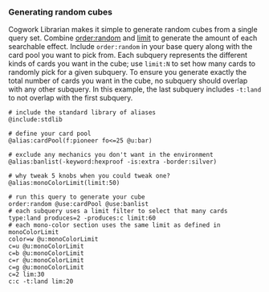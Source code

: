### Generating random cubes

Cogwork Librarian makes it simple to generate random cubes from a single query set.
Combine [order:random]() and [limit]() to generate the amount of each searchable effect.
Include `order:random` in your base query along with the card pool you want to pick from.
Each subquery represents the different kinds of cards you want in the cube; use `limit:N`
to set how many cards to randomly pick for a given subquery. To ensure you generate exactly the total number of 
cards you want in the cube, no subquery should overlap with any other subquery. In this example, the last subquery
includes `-t:land` to not overlap with the first subquery.

```scryfall-extended-multi
# include the standard library of aliases
@include:stdlib

# define your card pool
@alias:cardPool(f:pioneer fo<=25 @u:bar)

# exclude any mechanics you don't want in the environment
@alias:banlist(-keyword:hexproof -is:extra -border:silver)

# why tweak 5 knobs when you could tweak one?
@alias:monoColorLimit(limit:50)

# run this query to generate your cube
order:random @use:cardPool @use:banlist
# each subquery uses a limit filter to select that many cards
type:land produces=2 -produces:c limit:60
# each mono-color section uses the same limit as defined in monoColorLimit
color=w @u:monoColorLimit
c=u @u:monoColorLimit
c=b @u:monoColorLimit
c=r @u:monoColorLimit
c=g @u:monoColorLimit
c=2 lim:30
c:c -t:land lim:20
```